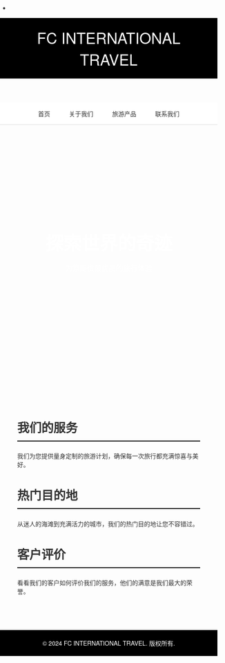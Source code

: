 - <!DOCTYPE html>
<html lang="zh">
<head>
    <meta charset="UTF-8">
    <meta name="viewport" content="width=device-width, initial-scale=1.0">
    <title>FC INTERNATIONAL TRAVEL</title>
    <style>
        body {
            font-family: 'Helvetica Neue', Arial, sans-serif;
            margin: 0;
            padding: 0;
            color: #333;
        }
        .header {
            background: #000;
            color: #fff;
            padding: 20px;
            text-align: center;
        }
        .header h1 {
            margin: 0;
            font-size: 2.5em;
            font-weight: 300;
        }
        .nav {
            background: #fff;
            border-bottom: 1px solid #ddd;
            text-align: center;
        }
        .nav a {
            display: inline-block;
            padding: 15px 20px;
            color: #333;
            text-decoration: none;
            font-size: 1em;
            font-weight: 500;
        }
        .nav a:hover {
            background: #f5f5f5;
        }
        .hero {
            background: url('https://via.placeholder.com/1920x600') no-repeat center center;
            background-size: cover;
            height: 600px;
            color: #fff;
            text-align: center;
            display: flex;
            flex-direction: column;
            justify-content: center;
        }
        .hero h2 {
            font-size: 3em;
            margin: 0;
        }
        .hero p {
            font-size: 1.2em;
        }
        .container {
            padding: 40px;
            max-width: 1200px;
            margin: 0 auto;
        }
        .section {
            margin-bottom: 40px;
        }
        .section h2 {
            font-size: 2em;
            border-bottom: 2px solid #000;
            padding-bottom: 10px;
        }
        .footer {
            background: #000;
            color: #fff;
            text-align: center;
            padding: 20px;
        }
        .footer p {
            margin: 0;
        }
    </style>
</head>
<body>
    <header class="header">
        <h1>FC INTERNATIONAL TRAVEL</h1>
    </header>
    <nav class="nav">
        <a href="#">首页</a>
        <a href="#">关于我们</a>
        <a href="#">旅游产品</a>
        <a href="#">联系我们</a>
    </nav>
    <section class="hero">
        <h2>探索世界的奇迹</h2>
        <p>为您提供最优质的旅行体验</p>
    </section>
    <div class="container">
        <section class="section">
            <h2>我们的服务</h2>
            <p>我们为您提供量身定制的旅游计划，确保每一次旅行都充满惊喜与美好。</p>
        </section>
        <section class="section">
            <h2>热门目的地</h2>
            <p>从迷人的海滩到充满活力的城市，我们的热门目的地让您不容错过。</p>
        </section>
        <section class="section">
            <h2>客户评价</h2>
            <p>看看我们的客户如何评价我们的服务，他们的满意是我们最大的荣誉。</p>
        </section>
    </div>
    <footer class="footer">
        <p>&copy; 2024 FC INTERNATIONAL TRAVEL. 版权所有.</p>
    </footer>
</body>
</html>
